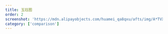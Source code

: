 ```yaml
---
title: 玉珏图
order: 2
screenshot: 'https://mdn.alipayobjects.com/huamei_qa8qxu/afts/img/A*TVXmRq627aEAAAAAAAAAAAAADmJ7AQ/original'
category: ['comparison']
---
```

